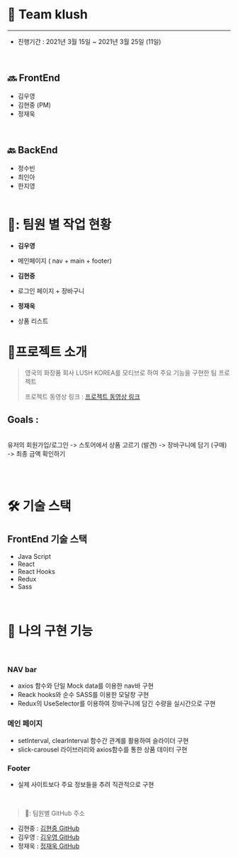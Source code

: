 # 🏡 Team klush

---

- 진행기간 : 2021년 3월 15일 ~ 2021년 3월 25일 (11일)

<br>

## 🔜 FrontEnd

- 김우영
- 김현중 (PM)
- 정재욱

<br>

## 🔙 BackEnd

- 정수빈
- 최인아
- 한지영
  <br>
  <br>

# 🌟: 팀원 별 작업 현황

- **김우영**
- 메인페이지 ( nav + main + footer)

- **김현중**
- 로그인 페이지 + 장바구니

- **정재욱**
- 상품 리스트

# 🌟프로젝트 소개

> 영국의 화장품 회사 LUSH KOREA를 모티브로 하여 주요 기능을 구현한 팀 프로젝트  <br>  
> 
>프로젝트 동영상 링크 : [프로젝트 동영상 링크](https://www.youtube.com/watch?v=5bo_7Ud_IBE)

## Goals :

<br> 유저의 회원가입/로그인 -> 스토어에서 상품 고르기 (발견) -> 장바구니에 담기 (구매) -> 최종 금액 확인하기

<br>
<br>

# 🛠 기술 스택

## FrontEnd 기술 스택

- Java Script
- React
- React Hooks
- Redux
- Sass

<br>

# 🌈 나의 구현 기능

<br>

### NAV bar

- axios 함수와 단일 Mock data를 이용한 nav바 구현
- Reack hooks와 순수 SASS를 이용한 모달창 구현
- Redux의 UseSelector를 이용하여 장바구니에 담긴 수량을 실시간으로 구현

### 메인 페이지

- setInterval, clearInterval 함수간 관계를 활용하여 슬라이더 구현
- slick-carousel 라이브러리와 axios함수를 통한 상품 데이터 구현

### Footer

- 실제 사이트보다 주요 정보들을 추려 직관적으로 구현 


<br>

> 🌟: 팀원별 GitHub 주소

- 김현중 : [김현중 GitHub](https://github.com/hyjoong)
- 김우영 : [김우영 GitHub](https://github.com/whoyoung90)
- 정재욱 : [정재욱 GitHub](https://github.com/stich9208)

